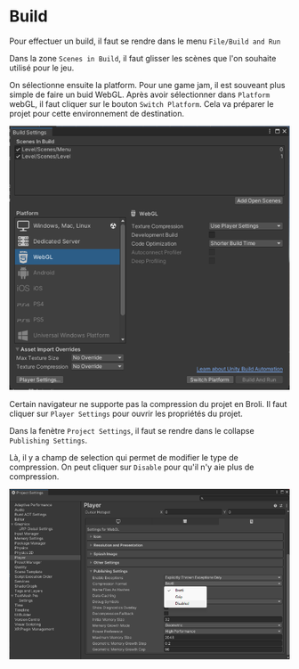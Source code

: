 # Build

Pour effectuer un build, il faut se rendre dans le menu ```File/Build and Run```

Dans la zone ```Scenes in Build```, il faut glisser les scènes que l'on souhaite utilisé pour le jeu.

On sélectionne ensuite la platform. Pour une game jam, il est souveant plus simple de faire un buid WebGL. Après avoir sélectionner dans ```Platform``` webGL, il faut cliquer sur le bouton ```Switch Platform```. Cela va préparer le projet pour cette environnement de destination.

![build](images/build.png)

Certain navigateur ne supporte pas la compression du projet en Broli. Il faut cliquer sur ```Player Settings``` pour ouvrir les propriétés du projet.

Dans la fenètre ```Project Settings```, il faut se rendre dans le collapse ```Publishing Settings```.

Là, il y a champ de selection qui permet de modifier le type de compression. On peut cliquer sur ```Disable``` pour qu'il n'y aie plus de compression.

![build_project_settings](images/build_project_settings.png)